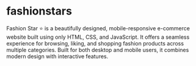 # fashionstars
Fashion Star ⭐ is a beautifully designed, mobile-responsive e-commerce website built using only HTML, CSS, and JavaScript. It offers a seamless experience for browsing, liking, and shopping fashion products across multiple categories. Built for both desktop and mobile users, it combines modern design with interactive features.
